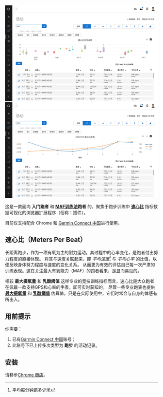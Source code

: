 


![History Chart](./mpb-history.png)
![Intervals Chart](./mpb-intervals.png)

这是一款面向 **入门跑者** 和 **[MAF训练法][maf]跑者** 的，聚焦于跑步训练中 **[速心比](#速心比meters-per-beat)** 指标数据可视化的浏览器扩展程序（俗称：插件）。

[maf]: https://weread.qq.com/web/reader/17632120716aaf23176ca69

目前仅支持配合 Chrome 和 [Garmin Connect 中国][gcc]进行使用。

[gcc]: https://connect.garmin.cn/

## 速心比（Meters Per Beat）

长距离跑步，作为一项有氧为主的耐力运动，其过程中的心率变化，是跑者付出努力程度的直接体现。
将其与速度关联起来，即 *平均速度*[^mpm] 与 *平均心率* 的比值，以便反映身体努力程度与速度的变化关系。
从而更为有效的评估自己每一次严肃的训练表现。这在关注最大有氧能力（MAF）的跑者看来，是显而易见的。

[^mpm]: 平均每分钟跑多少米

相较 **最大摄氧量** 和 **乳酸阈值** 这样专业的竞技训练指标而言，速心比是大众跑者在佩戴一款支持GPS和心率的手表，即可实时获知的。
尽管一些专业跑表也提供 [**最大摄氧量**][vomax] 和 [**乳酸阈值**][lt] 估算值，只是在实际使用中，它们时常会与自身的体感有所出入。

[vomax]: https://www.garmin.com.cn/minisite/garmin-technology/firstbeat/#vo2max-fitness-level
[lt]: https://www.garmin.com.cn/minisite/garmin-technology/firstbeat/#lactate-threshold

## 用前提示

你需要：

1. 已有[Garmin Connect 中国][gcc]账号；
1. 此账号下已上传多次类型为 **跑步** 的活动记录。

## 安装

请移步[Chrome 商店][ws]。

[ws]: https://chromewebstore.google.com/detail/meters-per-beat/nojpfacijldambjcnpbpneghbaefnlme?authuser=0&hl=zh-CN

